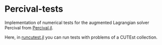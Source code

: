 # Percival-tests

Implementation of numerical tests for the augmented Lagrangian solver Percival from [Percival.jl](https://github.com/JuliaSmoothOptimizers/Percival.jl).

Here, in [runcutest.jl](https://github.com/CiDAMO/Percival-tests/blob/master/runcutest.jl) you can run tests with problems of a CUTEst collection.
